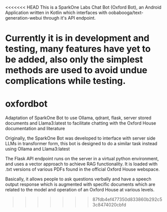 <<<<<<< HEAD
This is a SparkOne Labs Chat Bot (Oxford Bot), an Android Application written in Kotlin which interfaces with oobabooga/text-generation-webui through it's API endpoint.

Currently it is in development and testing, many features have yet to be added, also only the simplest methods are used to avoid undue complications while testing.
=======
# oxfordbot
Adaptation of SparkOne Bot to use Ollama, qdrant, flask, server stored documents and Llama3:latest to facilitate chatting with the Oxford House documentation and literature

Originally, the SparkOne Bot was developed to interface with server side LLMs in transformer form, this bot is designed to do a similar task instead using Ollama and Llama3:latest

The Flask API endpoint runs on the server in a virtual python environment, and uses a vector approach to achieve RAG functionality. It is loaded with .txt versions of various PDFs found
in the official Oxford House webspace.

Basically, it allows people to ask questions verbally and have a speech output response which is augmented with specific documents which are related to the model and operation of an Oxford House at
various levels.
>>>>>>> 87fdb4ef477350d833860b292c53c8474020cbfd
